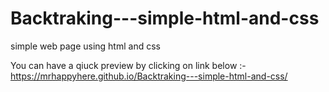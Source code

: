 # Backtraking---simple-html-and-css
simple web page using html and css
 
 You can have a qiuck preview by clicking on link below :-
 https://mrhappyhere.github.io/Backtraking---simple-html-and-css/
